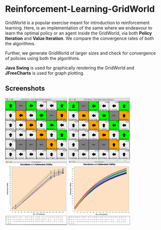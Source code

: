 # Reinforcement-Learning-GridWorld

GridWorld is a popular exercise meant for introduction to reinforcement learning. Here, is an implementation of the same where we endeavour to learn the optimal policy or an agent inside the GridWorld, via both **Policy Iteration** and **Value Iteration**. We compare the convergence rates of both the algorithms.

Further, we generate GridWorld of larger sizes and check for convergence of policies using both the algorithms.

**Java Swing** is used for graphically rendering the GridWorld and **JFreeCharts** is used for graph plotting.

## Screenshots

<img src="/screenshots/1.png" width="40%" height="40%" /> <img src="/screenshots/2.png" width="40%" height="40%" />
<img src="/screenshots/3.png" width="40%" height="40%" /> <img src="/screenshots/4.png" width="40%" height="40%" />

